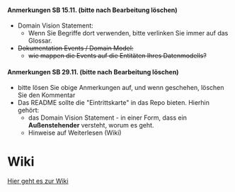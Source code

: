 #### Anmerkungen SB 15.11. (bitte nach Bearbeitung löschen)
* Domain Vision Statement: 
    * Wenn Sie Begriffe dort verwenden, bitte verlinken Sie immer auf das Glossar. 
* ~~Dokumentation Events / Domain Model:~~
    * ~~wie mappen die Events auf die Entitäten Ihres Datenmodells?~~

#### Anmerkungen SB 29.11. (bitte nach Bearbeitung löschen)
* bitte lösen Sie obige Anmerkungen auf, und wenn geschehen, löschen Sie den Kommentar
* Das README sollte die "Eintrittskarte" in das Repo bieten. Hierhin gehört:
   * das Domain Vision Statement - in einer Form, dass ein **Außenstehender** versteht, worum es geht.
   * Hinweise auf Weiterlesen (Wiki)

# Wiki

[Hier geht es zur Wiki](https://github.com/Archi-Lab-FAE/fae-team-1-documentation/wiki)
